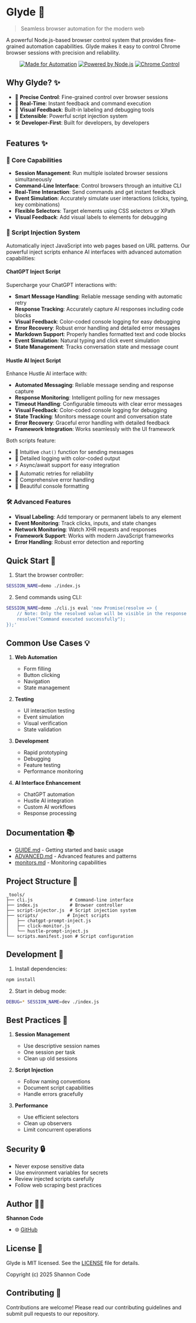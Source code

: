 # Glyde 🚀

> Seamless browser automation for the modern web

A powerful Node.js-based browser control system that provides fine-grained automation capabilities. Glyde makes it easy to control Chrome browser sessions with precision and reliability.

<div align="center">

[![Made for Automation](https://img.shields.io/badge/Made_for-Automation-2ea44f?style=for-the-badge)](https://github.com)
[![Powered by Node.js](https://img.shields.io/badge/Powered_by-Node.js-43853d?style=for-the-badge&logo=node.js&logoColor=white)](https://nodejs.org)
[![Chrome Control](https://img.shields.io/badge/Chrome-Control-4285f4?style=for-the-badge&logo=google-chrome&logoColor=white)](https://www.google.com/chrome/)

</div>

## Why Glyde? ✨

- 🎯 **Precise Control**: Fine-grained control over browser sessions
- 🔄 **Real-Time**: Instant feedback and command execution
- 🎨 **Visual Feedback**: Built-in labeling and debugging tools
- 🔌 **Extensible**: Powerful script injection system
- 🛠 **Developer-First**: Built for developers, by developers

## Features ✨

### 🎯 Core Capabilities
- **Session Management**: Run multiple isolated browser sessions simultaneously
- **Command-Line Interface**: Control browsers through an intuitive CLI
- **Real-Time Interaction**: Send commands and get instant feedback
- **Event Simulation**: Accurately simulate user interactions (clicks, typing, key combinations)
- **Flexible Selectors**: Target elements using CSS selectors or XPath
- **Visual Feedback**: Add visual labels to elements for debugging

### 🔌 Script Injection System
Automatically inject JavaScript into web pages based on URL patterns. Our powerful inject scripts enhance AI interfaces with advanced automation capabilities:

#### ChatGPT Inject Script
Supercharge your ChatGPT interactions with:
- **Smart Message Handling**: Reliable message sending with automatic retry
- **Response Tracking**: Accurately capture AI responses including code blocks
- **Visual Feedback**: Color-coded console logging for easy debugging
- **Error Recovery**: Robust error handling and detailed error messages
- **Markdown Support**: Properly handles formatted text and code blocks
- **Event Simulation**: Natural typing and click event simulation
- **State Management**: Tracks conversation state and message count

#### Hustle AI Inject Script
Enhance Hustle AI interface with:
- **Automated Messaging**: Reliable message sending and response capture
- **Response Monitoring**: Intelligent polling for new messages
- **Timeout Handling**: Configurable timeouts with clear error messages
- **Visual Feedback**: Color-coded console logging for debugging
- **State Tracking**: Monitors message count and conversation state
- **Error Recovery**: Graceful error handling with detailed feedback
- **Framework Integration**: Works seamlessly with the UI framework

Both scripts feature:
- 🎯 Intuitive `chat()` function for sending messages
- 📝 Detailed logging with color-coded output
- ⚡ Async/await support for easy integration
- 🔄 Automatic retries for reliability
- 🚨 Comprehensive error handling
- 🎨 Beautiful console formatting

### 🛠 Advanced Features
- **Visual Labeling**: Add temporary or permanent labels to any element
- **Event Monitoring**: Track clicks, inputs, and state changes
- **Network Monitoring**: Watch XHR requests and responses
- **Framework Support**: Works with modern JavaScript frameworks
- **Error Handling**: Robust error detection and reporting

## Quick Start 🚀

1. Start the browser controller:
```bash
SESSION_NAME=demo ./index.js
```

2. Send commands using CLI:
```bash
SESSION_NAME=demo ./cli.js eval 'new Promise(resolve => {
    // Note: Only the resolved value will be visible in the response
    resolve("Command executed successfully");
});'
```

## Common Use Cases 💡

1. **Web Automation**
   - Form filling
   - Button clicking
   - Navigation
   - State management

2. **Testing**
   - UI interaction testing
   - Event simulation
   - Visual verification
   - State validation

3. **Development**
   - Rapid prototyping
   - Debugging
   - Feature testing
   - Performance monitoring

4. **AI Interface Enhancement**
   - ChatGPT automation
   - Hustle AI integration
   - Custom AI workflows
   - Response processing

## Documentation 📚

- [GUIDE.md](GUIDE.md) - Getting started and basic usage
- [ADVANCED.md](ADVANCED.md) - Advanced features and patterns
- [monitors.md](monitors.md) - Monitoring capabilities

## Project Structure 📁

```
_tools/
├── cli.js              # Command-line interface
├── index.js            # Browser controller
├── script-injector.js  # Script injection system
├── scripts/           # Inject scripts
│   ├── chatgpt-prompt-inject.js
│   ├── click-monitor.js
│   └── hustle-prompt-inject.js
└── scripts.manifest.json # Script configuration
```

## Development 🔧

1. Install dependencies:
```bash
npm install
```

2. Start in debug mode:
```bash
DEBUG=* SESSION_NAME=dev ./index.js
```

## Best Practices 🎯

1. **Session Management**
   - Use descriptive session names
   - One session per task
   - Clean up old sessions

2. **Script Injection**
   - Follow naming conventions
   - Document script capabilities
   - Handle errors gracefully

3. **Performance**
   - Use efficient selectors
   - Clean up observers
   - Limit concurrent operations

## Security 🔒

- Never expose sensitive data
- Use environment variables for secrets
- Review injected scripts carefully
- Follow web scraping best practices

## Author 👩‍💻

**Shannon Code**

- 🌐 [GitHub](https://github.com/shannoncode)

## License 📄

Glyde is MIT licensed. See the [LICENSE](LICENSE) file for details.

Copyright (c) 2025 Shannon Code

## Contributing 🤝

Contributions are welcome! Please read our contributing guidelines and submit pull requests to our repository.
